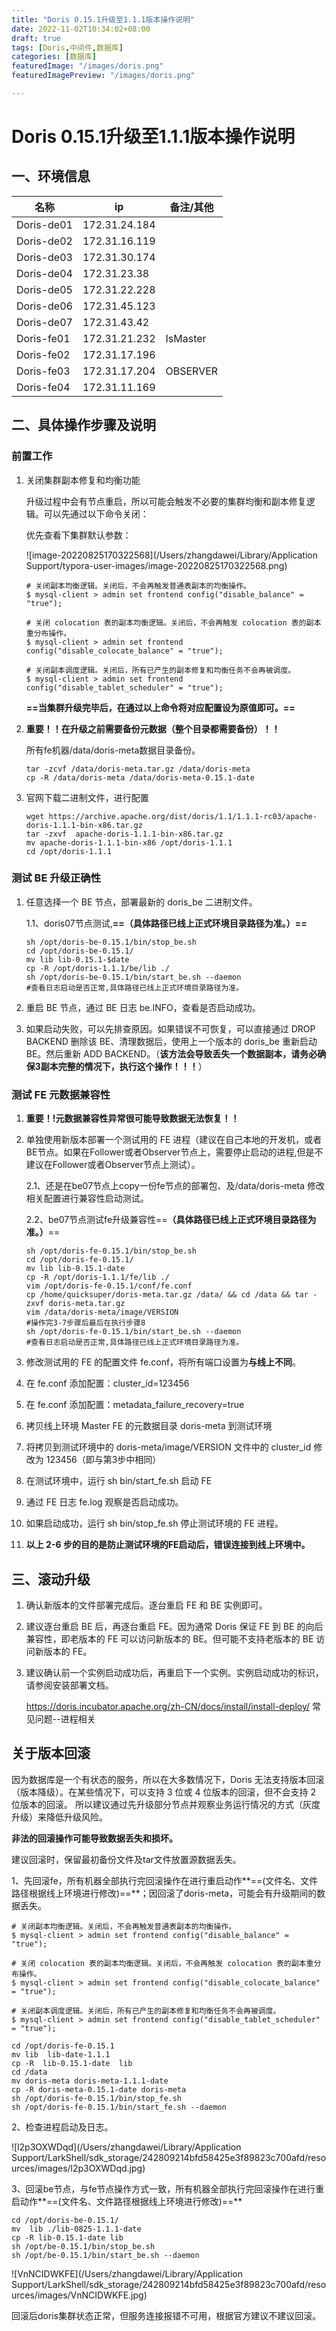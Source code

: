 ```yaml
---
title: "Doris 0.15.1升级至1.1.1版本操作说明"
date: 2022-11-02T10:34:02+08:00
draft: true
tags: [Doris,中间件,数据库]
categories: [数据库]
featuredImage: "/images/doris.png"
featuredImagePreview: "/images/doris.png"

---
```


# Doris 0.15.1升级至1.1.1版本操作说明

## 一、环境信息

| 名称       | ip            | 备注/其他 |
| ---------- | ------------- | --------- |
| Doris-de01 | 172.31.24.184 |           |
| Doris-de02 | 172.31.16.119 |           |
| Doris-de03 | 172.31.30.174 |           |
| Doris-de04 | 172.31.23.38  |           |
| Doris-de05 | 172.31.22.228 |           |
| Doris-de06 | 172.31.45.123 |           |
| Doris-de07 | 172.31.43.42  |           |
| Doris-fe01 | 172.31.21.232 | IsMaster  |
| Doris-fe02 | 172.31.17.196 |           |
| Doris-fe03 | 172.31.17.204 | OBSERVER  |
| Doris-fe04 | 172.31.11.169 |           |

## **二、具体操作步骤及说明**

### 前置工作

1. 关闭集群副本修复和均衡功能

   升级过程中会有节点重启，所以可能会触发不必要的集群均衡和副本修复逻辑。可以先通过以下命令关闭：

   优先查看下集群默认参数：

   ![image-20220825170322568](/Users/zhangdawei/Library/Application Support/typora-user-images/image-20220825170322568.png)

   ```shell
   # 关闭副本均衡逻辑。关闭后，不会再触发普通表副本的均衡操作。
   $ mysql-client > admin set frontend config("disable_balance" = "true");
   
   # 关闭 colocation 表的副本均衡逻辑。关闭后，不会再触发 colocation 表的副本重分布操作。
   $ mysql-client > admin set frontend config("disable_colocate_balance" = "true");
   
   # 关闭副本调度逻辑。关闭后，所有已产生的副本修复和均衡任务不会再被调度。
   $ mysql-client > admin set frontend config("disable_tablet_scheduler" = "true");
   ```

   **==当集群升级完毕后，在通过以上命令将对应配置设为原值即可。==**

   

2. **重要！！在升级之前需要备份元数据（整个目录都需要备份）！！**

   所有fe机器/data/doris-meta数据目录备份。

   ```shell
   tar -zcvf /data/doris-meta.tar.gz /data/doris-meta
   cp -R /data/doris-meta /data/doris-meta-0.15.1-date
   ```

   

3. 官网下载二进制文件，进行配置

   ```shell
   wget https://archive.apache.org/dist/doris/1.1/1.1.1-rc03/apache-doris-1.1.1-bin-x86.tar.gz 
   tar -zxvf  apache-doris-1.1.1-bin-x86.tar.gz
   mv apache-doris-1.1.1-bin-x86 /opt/doris-1.1.1 
   cd /opt/doris-1.1.1
   ```

   

### 测试 BE 升级正确性

1. 任意选择一个 BE 节点，部署最新的 doris_be 二进制文件。

   1.1、doris07节点测试,**==（具体路径已线上正式环境目录路径为准。）==**

   ```shell
   sh /opt/doris-be-0.15.1/bin/stop_be.sh 
   cd /opt/doris-be-0.15.1/ 
   mv lib lib-0.15.1-$date 
   cp -R /opt/doris-1.1.1/be/lib ./ 
   sh /opt/doris-be-0.15.1/bin/start_be.sh --daemon 
   #查看日志启动是否正常,具体路径已线上正式环境目录路径为准。
   ```

2. 重启 BE 节点，通过 BE 日志 be.INFO，查看是否启动成功。

3. 如果启动失败，可以先排查原因。如果错误不可恢复，可以直接通过 DROP BACKEND 删除该 BE、清理数据后，使用上一个版本的 doris_be 重新启动 BE。然后重新 ADD BACKEND。（**该方法会导致丢失一个数据副本，请务必确保3副本完整的情况下，执行这个操作！！！**）

   



### 测试 FE 元数据兼容性

1. **重要！!元数据兼容性异常很可能导致数据无法恢复！！**

2. 单独使用新版本部署一个测试用的 FE 进程（建议在自己本地的开发机，或者BE节点。如果在Follower或者Observer节点上，需要停止启动的进程,但是不建议在Follower或者Observer节点上测试）。

   2.1、还是在be07节点上copy一份fe节点的部署包、及/data/doris-meta 修改相关配置进行兼容性启动测试。

   2.2、be07节点测试fe升级兼容性==**（具体路径已线上正式环境目录路径为准。）**==

   ```shell
   sh /opt/doris-fe-0.15.1/bin/stop_be.sh 
   cd /opt/doris-fe-0.15.1/ 
   mv lib lib-0.15.1-date 
   cp -R /opt/doris-1.1.1/fe/lib ./ 
   vim /opt/doris-fe-0.15.1/conf/fe.conf
   cp /home/quicksuper/doris-meta.tar.gz /data/ && cd /data && tar -zxvf doris-meta.tar.gz
   vim /data/doris-meta/image/VERSION
   #操作完3-7步骤后最后在执行步骤8
   sh /opt/doris-fe-0.15.1/bin/start_be.sh --daemon 
   #查看日志启动是否正常,具体路径已线上正式环境目录路径为准。
   ```

3. 修改测试用的 FE 的配置文件 fe.conf，将所有端口设置为**与线上不同**。

4. 在 fe.conf 添加配置：cluster_id=123456

5. 在 fe.conf 添加配置：metadata_failure_recovery=true

6. 拷贝线上环境 Master FE 的元数据目录 doris-meta 到测试环境

7. 将拷贝到测试环境中的 doris-meta/image/VERSION 文件中的 cluster_id 修改为 123456（即与第3步中相同）

8. 在测试环境中，运行 sh bin/start_fe.sh 启动 FE

9. 通过 FE 日志 fe.log 观察是否启动成功。

10. 如果启动成功，运行 sh bin/stop_fe.sh 停止测试环境的 FE 进程。

11. **以上 2-6 步的目的是防止测试环境的FE启动后，错误连接到线上环境中。**



## 三、滚动升级

1. 确认新版本的文件部署完成后。逐台重启 FE 和 BE 实例即可。

2. 建议逐台重启 BE 后，再逐台重启 FE。因为通常 Doris 保证 FE 到 BE 的向后兼容性，即老版本的 FE 可以访问新版本的 BE。但可能不支持老版本的 BE 访问新版本的 FE。

3. 建议确认前一个实例启动成功后，再重启下一个实例。实例启动成功的标识，请参阅安装部署文档。

   https://doris.incubator.apache.org/zh-CN/docs/install/install-deploy/  常见问题--进程相关

## 关于版本回滚

因为数据库是一个有状态的服务，所以在大多数情况下，Doris 无法支持版本回滚（版本降级）。在某些情况下，可以支持 3 位或 4 位版本的回滚，但不会支持 2 位版本的回滚。 所以建议通过先升级部分节点并观察业务运行情况的方式（灰度升级）来降低升级风险。

**非法的回滚操作可能导致数据丢失和损坏。**



建议回滚时，保留最初备份文件及tar文件放置源数据丢失。

1、先回滚fe，所有机器全部执行完回滚操作在进行重启动作**==(文件名、文件路径根据线上环境进行修改)==**；因回滚了doris-meta，可能会有升级期间的数据丢失。

```shell
# 关闭副本均衡逻辑。关闭后，不会再触发普通表副本的均衡操作。
$ mysql-client > admin set frontend config("disable_balance" = "true");

# 关闭 colocation 表的副本均衡逻辑。关闭后，不会再触发 colocation 表的副本重分布操作。
$ mysql-client > admin set frontend config("disable_colocate_balance" = "true");

# 关闭副本调度逻辑。关闭后，所有已产生的副本修复和均衡任务不会再被调度。
$ mysql-client > admin set frontend config("disable_tablet_scheduler" = "true");

cd /opt/doris-fe-0.15.1
mv lib  lib-date-1.1.1
cp -R  lib-0.15.1-date  lib
cd /data
mv doris-meta doris-meta-1.1.1-date
cp -R doris-meta-0.15.1-date doris-meta
sh /opt/doris-fe-0.15.1/bin/stop_fe.sh
sh /opt/doris-fe-0.15.1/bin/start_fe.sh --daemon
```

2、检查进程启动及日志。

![l2p3OXWDqd](/Users/zhangdawei/Library/Application Support/LarkShell/sdk_storage/242809214bfd58425e3f89823c700afd/resources/images/l2p3OXWDqd.jpg)

3、回滚be节点，与fe节点操作方式一致，所有机器全部执行完回滚操作在进行重启动作**==(文件名、文件路径根据线上环境进行修改)==**

```shell
cd /opt/doris-be-0.15.1/
mv  lib ./lib-0825-1.1.1-date
cp -R lib-0.15.1-date lib
sh /opt/be-0.15.1/bin/stop_be.sh
sh /opt/be-0.15.1/bin/start_be.sh --daemon
```

![VnNCIDWKFE](/Users/zhangdawei/Library/Application Support/LarkShell/sdk_storage/242809214bfd58425e3f89823c700afd/resources/images/VnNCIDWKFE.jpg)

 回滚后doris集群状态正常，但服务连接报错不可用，根据官方建议不建议回滚。
